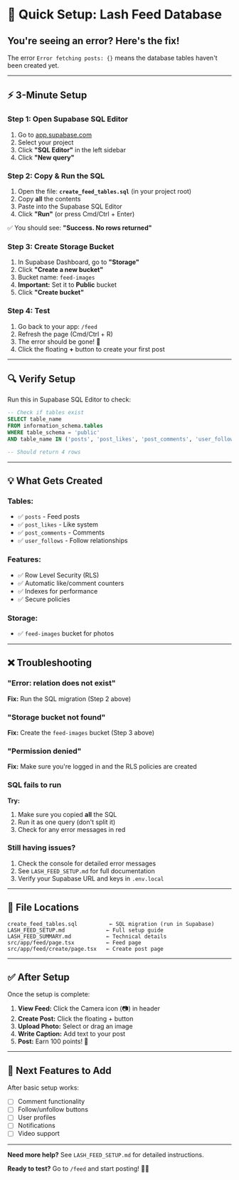 # 🚀 Quick Setup: Lash Feed Database

## You're seeing an error? Here's the fix!

The error `Error fetching posts: {}` means the database tables haven't been created yet.

---

## ⚡ 3-Minute Setup

### Step 1: Open Supabase SQL Editor
1. Go to [app.supabase.com](https://app.supabase.com)
2. Select your project
3. Click **"SQL Editor"** in the left sidebar
4. Click **"New query"**

### Step 2: Copy & Run the SQL
1. Open the file: **`create_feed_tables.sql`** (in your project root)
2. Copy **all** the contents
3. Paste into the Supabase SQL Editor
4. Click **"Run"** (or press Cmd/Ctrl + Enter)

✅ You should see: **"Success. No rows returned"**

### Step 3: Create Storage Bucket
1. In Supabase Dashboard, go to **"Storage"**
2. Click **"Create a new bucket"**
3. Bucket name: `feed-images`
4. **Important:** Set it to **Public** bucket
5. Click **"Create bucket"**

### Step 4: Test
1. Go back to your app: `/feed`
2. Refresh the page (Cmd/Ctrl + R)
3. The error should be gone! 🎉
4. Click the floating **+** button to create your first post

---

## 🔍 Verify Setup

Run this in Supabase SQL Editor to check:

```sql
-- Check if tables exist
SELECT table_name 
FROM information_schema.tables 
WHERE table_schema = 'public' 
AND table_name IN ('posts', 'post_likes', 'post_comments', 'user_follows');

-- Should return 4 rows
```

---

## 💡 What Gets Created

### Tables:
- ✅ `posts` - Feed posts
- ✅ `post_likes` - Like system
- ✅ `post_comments` - Comments
- ✅ `user_follows` - Follow relationships

### Features:
- ✅ Row Level Security (RLS)
- ✅ Automatic like/comment counters
- ✅ Indexes for performance
- ✅ Secure policies

### Storage:
- ✅ `feed-images` bucket for photos

---

## ❌ Troubleshooting

### "Error: relation does not exist"
**Fix:** Run the SQL migration (Step 2 above)

### "Storage bucket not found"
**Fix:** Create the `feed-images` bucket (Step 3 above)

### "Permission denied"
**Fix:** Make sure you're logged in and the RLS policies are created

### SQL fails to run
**Try:**
1. Make sure you copied **all** the SQL
2. Run it as one query (don't split it)
3. Check for any error messages in red

### Still having issues?
1. Check the console for detailed error messages
2. See `LASH_FEED_SETUP.md` for full documentation
3. Verify your Supabase URL and keys in `.env.local`

---

## 📁 File Locations

```
create_feed_tables.sql          ← SQL migration (run in Supabase)
LASH_FEED_SETUP.md             ← Full setup guide
LASH_FEED_SUMMARY.md           ← Technical details
src/app/feed/page.tsx          ← Feed page
src/app/feed/create/page.tsx   ← Create post page
```

---

## ✅ After Setup

Once the setup is complete:

1. **View Feed:** Click the Camera icon (📷) in header
2. **Create Post:** Click the floating + button
3. **Upload Photo:** Select or drag an image
4. **Write Caption:** Add text to your post
5. **Post:** Earn 100 points! 🎉

---

## 🎯 Next Features to Add

After basic setup works:
- [ ] Comment functionality
- [ ] Follow/unfollow buttons
- [ ] User profiles
- [ ] Notifications
- [ ] Video support

---

**Need more help?** See `LASH_FEED_SETUP.md` for detailed instructions.

**Ready to test?** Go to `/feed` and start posting! 📸✨

